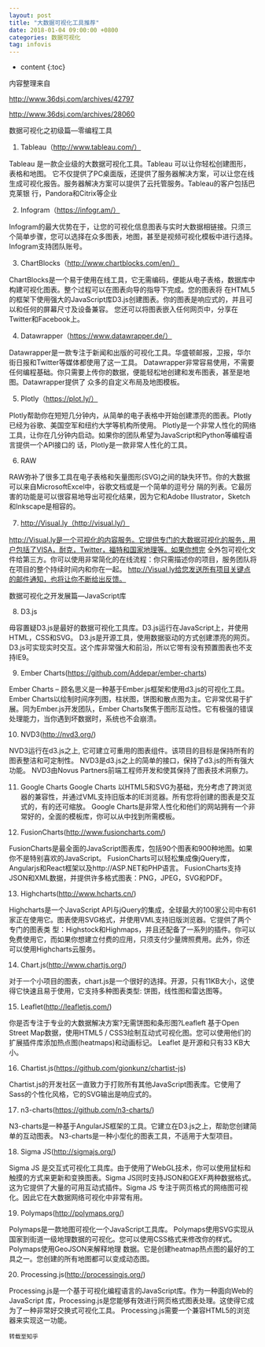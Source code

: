 ```yaml
---
layout: post
title: "大数据可视化工具推荐"
date: 2018-01-04 09:00:00 +0800 
categories: 数据可视化
tag: infovis
---
```

* content
{:toc}



内容整理来自

http://www.36dsj.com/archives/42797

http://www.36dsj.com/archives/28060

数据可视化之初级篇—零编程工具

1. Tableau（http://www.tableau.com/）

Tableau 是一款企业级的大数据可视化工具。Tableau 可以让你轻松创建图形，表格和地图。 它不仅提供了PC桌面版，还提供了服务器解决方案，可以让您在线生成可视化报告。服务器解决方案可以提供了云托管服务。Tableau的客户包括巴克莱银 行，Pandora和Citrix等企业 


2. Infogram（https://infogr.am/）

Infogram的最大优势在于，让您的可视化信息图表与实时大数据相链接。只须三个简单步骤，您可以选择在众多图表，地图，甚至是视频可视化模板中进行选择。 Infogram支持团队账号。


3. ChartBlocks（http://www.chartblocks.com/en/）

ChartBlocks是一个易于使用在线工具，它无需编码，便能从电子表格，数据库中构建可视化图表。整个过程可以在图表向导的指导下完成。您的图表将 在HTML5的框架下使用强大的JavaScript库D3.js创建图表。你的图表是响应式的，并且可以和任何的屏幕尺寸及设备兼容。 您还可以将图表嵌入任何网页中，分享在Twitter和Facebook上。


4. Datawrapper（https://www.datawrapper.de/）

Datawrapper是一款专注于新闻和出版的可视化工具。华盛顿邮报，卫报，华尔街日报和Twitter等媒体都使用了这一工具。 Datawrapper非常容易使用，不需要任何编程基础。你只需要上传你的数据，便能轻松地创建和发布图表，甚至是地图。Datawrapper提供了 众多的自定义布局及地图模板。


5. Plotly（https://plot.ly/）

Plotly帮助你在短短几分钟内，从简单的电子表格中开始创建漂亮的图表。Plotly已经为谷歌、美国空军和纽约大学等机构所使用。 Plotly是一个非常人性化的网络工具，让你在几分钟内启动。如果你的团队希望为JavaScript和Python等编程语言提供一个API接口的 话，Plotly是一款非常人性化的工具。

6. RAW

RAW弥补了很多工具在电子表格和矢量图形(SVG)之间的缺失环节。你的大数据可以来自MicrosoftExcel中，谷歌文档或是一个简单的逗号分 隔的列表。它最厉害的功能是可以很容易地导出可视化结果，因为它和Adobe Illustrator，Sketch 和Inkscape是相容的。

7. http://Visual.ly（http://visual.ly/）

http://Visual.ly是一个可视化的内容服务。它提供专门的大数据可视化的服务，用户包括了VISA，耐克，Twitter，福特和国家地理等。如果你想完 全外包可视化文件给第三方。你可以使用非常简化的在线流程：你只需描述你的项目，服务团队将在项目的整个持续时间内和你在一起。 http://Visual.ly给您发送所有项目关键点的邮件通知，也将让你不断给出反馈。

数据可视化之开发展篇—JavaScript库

8. D3.js

毋容置疑D3.js是最好的数据可视化工具库。D3.js运行在JavaScript上，并使用HTML，CSS和SVG。 D3.js是开源工具，使用数据驱动的方式创建漂亮的网页。 D3.js可实现实时交互。这个库非常强大和前沿，所以它带有没有预置图表也不支持IE9。


9. Ember Charts(https://github.com/Addepar/ember-charts)

Ember Charts – 顾名思义是一种基于Ember.js框架和使用d3.js的可视化工具。Ember Charts以绘制时间序列图，柱状图，饼图和散点图为主。它非常优易于扩展。同为Ember.js开发团队，Ember Charts聚焦于图形互动性。它有极强的错误处理能力，当你遇到坏数据时，系统也不会崩溃。 


10. NVD3(http://nvd3.org/)

NVD3运行在d3.js之上, 它可建立可重用的图表组件。该项目的目标是保持所有的图表整洁和可定制性。 NVD3是d3.js之上的简单的接口，保持了d3.js的所有强大功能。 NVD3由Novus Partners前端工程师开发和使其保持了图表技术洞察力。


11. Google Charts
Google Charts 以HTML5和SVG为基础，充分考虑了跨浏览器的兼容性，并通过VML支持旧版本的IE浏览器。所有您将创建的图表是交互式的，有的还可缩放。 Google Charts是非常人性化和他们的网站拥有一个非常好的，全面的模板库，你可以从中找到所需模板。



12. FusionCharts(http://www.fusioncharts.com/)

FusionCharts是最全面的JavaScript图表库，包括90个图表和900种地图。如果你不是特别喜欢的JavaScript。 FusionCharts可以轻松集成像jQuery库，Angularjs和React框架以及http://ASP.NET和PHP语言。 FusionCharts支持JSON和XML数据，并提供许多格式图表：PNG，JPEG，SVG和PDF。



13. Highcharts(http://www.hcharts.cn/)

Highcharts是一个JavaScript API与jQuery的集成，全球最大的100家公司中有61家正在使用它。图表使用SVG格式，并使用VML支持旧版浏览器。它提供了两个专门的图表类 型：Highstock和Highmaps，并且还配备了一系列的插件。你可以免费使用它，而如果你想建立付费的应用，只须支付少量牌照费用。此外，你还 可以使用Highcharts云服务。

14. Chart.js(http://www.chartjs.org/)

对于一个小项目的图表，chart.js是一个很好的选择。开源，只有11KB大小，这使得它快速且易于使用，它支持多种图表类型: 饼图，线性图和雷达图等。


15. Leaflet(http://leafletjs.com/)

你是否专注于专业的大数据解决方案?无需饼图和条形图?Leafleft 基于Open Street Map数据，使用HTML5 / CSS3绘制互动式可视化图。您可以使用他们的扩展插件库添加热点图(heatmaps)和动画标记。 Leaflet 是开源和只有33 KB大小。

16. Chartist.js(https://github.com/gionkunz/chartist-js)

Chartist.js的开发社区一直致力于打败所有其他JavaScript图表库。它使用了Sass的个性化风格，它的SVG输出是响应式的。


17. n3-charts(https://github.com/n3-charts/)

N3-charts是一种基于AngularJS框架的工具。它建立在D3.js之上，帮助您创建简单的互动图表。 N3-charts是一种小型化的图表工具，不适用于大型项目。

18. Sigma JS(http://sigmajs.org/)

Sigma JS 是交互式可视化工具库。由于使用了WebGL技术，你可以使用鼠标和触摸的方式来更新和变换图表。Sigma JS同时支持JSON和GEXF两种数据格式。这为它提供了大量的可用互动式插件。Sigma JS 专注于网页格式的网络图可视化。因此它在大数据网络可视化中非常有用。


19. Polymaps(http://polymaps.org/)

Polymaps是一款地图可视化一个JavaScript工具库。 Polymaps使用SVG实现从国家到街道一级地理数据的可视化。您可以使用CSS格式来修改你的样式。Polymaps使用GeoJSON来解释地理 数据。它是创建heatmap热点图的最好的工具之一。您创建的所有地图都可以变成动态图。


20. Processing.js(http://processingjs.org/)

Processing.js是一个基于可视化编程语言的JavaScript库。作为一种面向Web的JavaScript 库，Processing.js是您能够有效进行网页格式图表处理。这使得它成为了一种非常好交换式可视化工具。 Processing.js需要一个兼容HTML5的浏览器来实现这一功能。

```
转载至知乎
